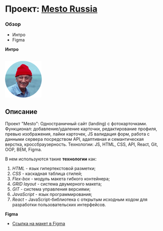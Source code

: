 # Проект: [Mesto Russia](https://baronpenteract.github.io/mesto-react/index.html)


### Обзор
* Интро
* Figma

**Интро**

![mesto russia](src/images/icons/favicon.png)
---
## Описание
 Проект "Mesto": Одностраничный сайт (landing) с фотокарточками.
Функционал: добавление/удаление карточки, редактирование профиля, превью изображения, лайки карточек, JS валидация форм, работа с данными сервера посредством API, адаптивная и семантическая верстка, кроссбраузерность.
Технологии: JS, HTML, CSS, API, React, Git, OOP, BEM, Figma.

В нем используются такие __технологии__ как:
1. *HTML* - язык гипертекстовой разметки;
2. *CSS* - каскадная таблица стилей;
3. *Flex-box* - модуль макета гибкого контейнера;
4. *GRID layout* - система двумерного макета;
3. *GIT* - система управления версиями;
4. *JavaScript* - язык программирования;
5. *React* - JavaScript-библиотека с открытым исходным кодом для разработки пользовательских интерфейсов.

**Figma**

* [Ссылка на макет в Figma](https://www.figma.com/file/2cn9N9jSkmxD84oJik7xL7/JavaScript.-Sprint-4?node-id=0%3A1)

